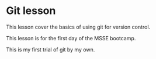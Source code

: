 # Git lesson

This lesson cover the basics of using git for version control.

This lesson is for the first day of the MSSE bootcamp.

This is my first trial of git by my own.